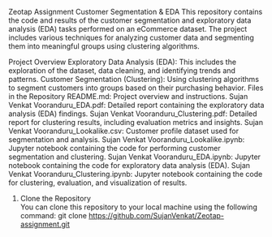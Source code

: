 Zeotap Assignment
Customer Segmentation & EDA
This repository contains the code and results of the customer segmentation and exploratory data analysis (EDA) tasks performed on an eCommerce dataset. The project includes various techniques for analyzing customer data and segmenting them into meaningful groups using clustering algorithms.

Project Overview
Exploratory Data Analysis (EDA): This includes the exploration of the dataset, data cleaning, and identifying trends and patterns.
Customer Segmentation (Clustering): Using clustering algorithms to segment customers into groups based on their purchasing behavior.
Files in the Repository
README.md: Project overview and instructions.
Sujan Venkat Vooranduru_EDA.pdf: Detailed report containing the exploratory data analysis (EDA) findings.
Sujan Venkat Vooranduru_Clustering.pdf: Detailed report for clustering results, including evaluation metrics and insights.
Sujan Venkat Vooranduru_Lookalike.csv: Customer profile dataset used for segmentation and analysis.
Sujan Venkat Vooranduru_Lookalike.ipynb: Jupyter notebook containing the code for performing customer segmentation and clustering.
Sujan Venkat Vooranduru_EDA.ipynb: Jupyter notebook containing the code for exploratory data analysis (EDA).
Sujan Venkat Vooranduru_Clustering.ipynb: Jupyter notebook containing the code for clustering, evaluation, and visualization of results.


1. Clone the Repository  
You can clone this repository to your local machine using the following command:
git clone https://github.com/SujanVenkat/Zeotap-assignment.git

